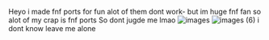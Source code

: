  Heyo i made fnf ports for fun alot of them dont work- 
 but im huge fnf fan  so alot of my crap is fnf ports 
 So dont jugde me lmao
 ![images](https://user-images.githubusercontent.com/92174516/158687452-87c4ca2f-6eba-4b99-bf0b-c37086cc1e74.jpeg)
![images (6)](https://user-images.githubusercontent.com/92174516/158687456-66a5a9b6-73a5-416f-af19-20449e1a7179.jpeg)
i dont know leave me alone
